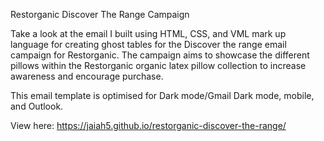 Restorganic Discover The Range Campaign

Take a look at the email I built using HTML, CSS, and VML mark up language for creating ghost tables for the Discover the range email campaign for Restorganic. The campaign aims to showcase the different pillows within the Restorganic organic latex pillow collection to increase awareness and encourage purchase.

This email template is optimised for Dark mode/Gmail Dark mode, mobile, and Outlook.

View here: https://jaiah5.github.io/restorganic-discover-the-range/
